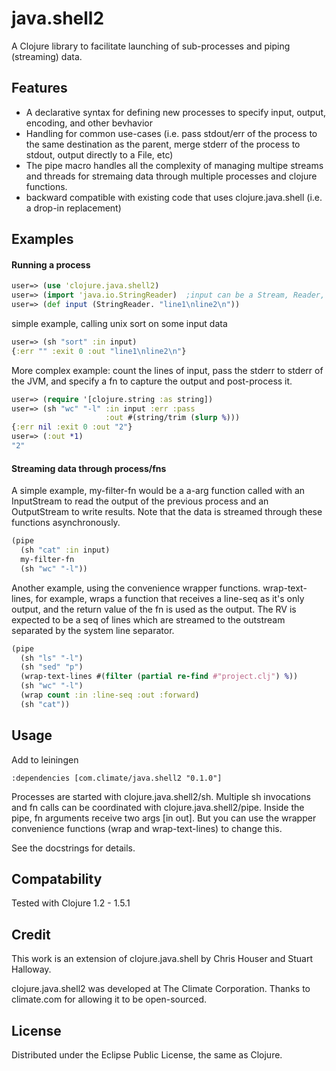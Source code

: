 # java.shell2

A Clojure library to facilitate launching of sub-processes and piping (streaming) data.

## Features

* A declarative syntax for defining new processes to specify input, output, encoding, and other bevhavior
* Handling for common use-cases (i.e. pass stdout/err of the process to the same destination as the parent, merge stderr of the process to stdout, output directly to a File, etc)
* The pipe macro handles all the complexity of managing multipe streams and threads for stremaing data
through multiple processes and clojure functions.
* backward compatible with existing code that uses clojure.java.shell (i.e. a drop-in replacement)

## Examples

#### Running a process

```clojure
user=> (use 'clojure.java.shell2)
user=> (import 'java.io.StringReader)  ;input can be a Stream, Reader, File, byte[] or String
user=> (def input (StringReader. "line1\nline2\n"))
```

simple example, calling unix sort on some input data
```clojure
user=> (sh "sort" :in input)
{:err "" :exit 0 :out "line1\nline2\n"}
```

More complex example: count the lines of input, pass the stderr to stderr
of the JVM, and specify a fn to capture the output and post-process it.
```clojure
user=> (require '[clojure.string :as string])
user=> (sh "wc" "-l" :in input :err :pass
                     :out #(string/trim (slurp %)))
{:err nil :exit 0 :out "2"}
user=> (:out *1)
"2"
```

#### Streaming data through process/fns

A simple example, my-filter-fn would be a a-arg function called with an
InputStream to read the output of the previous process and an OutputStream
to write results.  Note that the data is streamed through these functions
asynchronously.
```clojure
(pipe
  (sh "cat" :in input)
  my-filter-fn
  (sh "wc" "-l"))
```

Another example, using the convenience wrapper functions.  wrap-text-lines,
for example, wraps a function that receives a line-seq as it's only output,
and the return value of the fn is used as the output.  The RV is expected
to be a seq of lines which are streamed to the outstream separated by the
system line separator.
```clojure
(pipe
  (sh "ls" "-l")
  (sh "sed" "p")
  (wrap-text-lines #(filter (partial re-find #"project.clj") %))
  (sh "wc" "-l")
  (wrap count :in :line-seq :out :forward)
  (sh "cat"))
```

## Usage

Add to leiningen

`:dependencies [com.climate/java.shell2 "0.1.0"]`

Processes are started with clojure.java.shell2/sh.  Multiple sh invocations
and fn calls can be coordinated with clojure.java.shell2/pipe.  Inside the
pipe, fn arguments receive two args [in out].  But you can use the wrapper
convenience functions (wrap and wrap-text-lines) to change this.

See the docstrings for details.

## Compatability

Tested with Clojure 1.2 - 1.5.1

## Credit

This work is an extension of clojure.java.shell by Chris Houser and Stuart Halloway.

clojure.java.shell2 was developed at The Climate Corporation.  Thanks to climate.com for 
allowing it to be open-sourced.

## License

Distributed under the Eclipse Public License, the same as Clojure.
